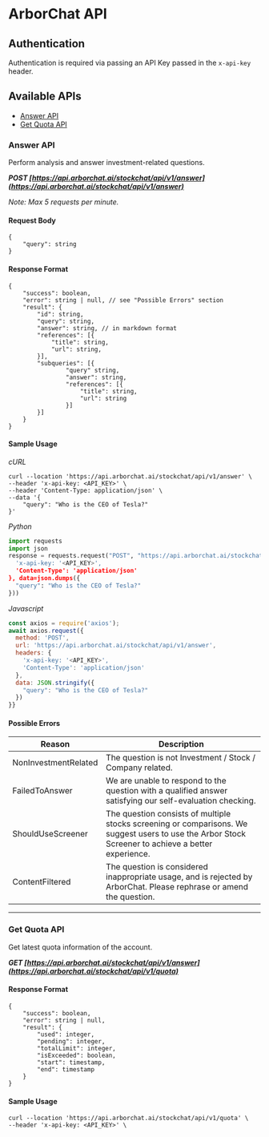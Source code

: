 # ArborChat API

## Authentication
Authentication is required via passing an API Key passed in the `x-api-key` header.

## Available APIs
- [Answer API](#answer-api) 
- [Get Quota API](#get-quota-api)

### Answer API 

Perform analysis and answer investment-related questions.

***POST [https://api.arborchat.ai/stockchat/api/v1/answer](https://api.arborchat.ai/stockchat/api/v1/answer)***

*Note: Max 5 requests per minute.*

#### Request Body
```
{
    "query": string
}
```

#### Response Format
```
{
    "success": boolean,
    "error": string | null, // see "Possible Errors" section
    "result": {
        "id": string,
        "query": string,
        "answer": string, // in markdown format
        "references": [{
            "title": string,
            "url": string,
        }],
        "subqueries": [{
        		"query" string,
        		"answer": string,
        		"references": [{
        			"title": string,
        			"url": string
        		}]
        }]
    }
}
```

#### Sample Usage
*cURL*
```curl
curl --location 'https://api.arborchat.ai/stockchat/api/v1/answer' \
--header 'x-api-key: <API_KEY>' \
--header 'Content-Type: application/json' \
--data '{
    "query": "Who is the CEO of Tesla?"
}'
```

*Python*
```python
import requests
import json
response = requests.request("POST", "https://api.arborchat.ai/stockchat/api/v1/answer", headers={
  'x-api-key: '<API_KEY>',
  'Content-Type': 'application/json'
}, data=json.dumps({
  "query": "Who is the CEO of Tesla?"
}))
```

*Javascript*
```javascript
const axios = require('axios');
await axios.request({
  method: 'POST',
  url: 'https://api.arborchat.ai/stockchat/api/v1/answer',
  headers: { 
    'x-api-key: '<API_KEY>', 
    'Content-Type': 'application/json'
  },
  data: JSON.stringify({
    "query": "Who is the CEO of Tesla?"
  })
}}
```

#### Possible Errors
| Reason | Description |
| --- | --- |
| NonInvestmentRelated | The question is not Investment / Stock / Company related. |
| FailedToAnswer | We are unable to respond to the question with a qualified answer satisfying our self-evaluation checking. |
| ShouldUseScreener | The question consists of multiple stocks screening or comparisons. We suggest users to use the Arbor Stock Screener to achieve a better experience. | 
| ContentFiltered | The question is considered inappropriate usage, and is rejected by ArborChat. Please rephrase or amend the question. |

---

### Get Quota API

Get latest quota information of the account.

***GET [https://api.arborchat.ai/stockchat/api/v1/answer](https://api.arborchat.ai/stockchat/api/v1/quota)***

#### Response Format
```
{
    "success": boolean,
    "error": string | null,
    "result": {
        "used": integer,
        "pending": integer,
        "totalLimit": integer, 
        "isExceeded": boolean,
        "start": timestamp,
        "end": timestamp
    }
}
```

#### Sample Usage
```curl
curl --location 'https://api.arborchat.ai/stockchat/api/v1/quota' \
--header 'x-api-key: <API_KEY>' \
```
